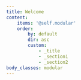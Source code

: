 ```yaml
---
title: Welcome
content:
    items: '@self.modular'
    order:
        by: default
        dir: asc
        custom:
            - _title
            - _section1
            - _section2
body_classes: modular
---
```

